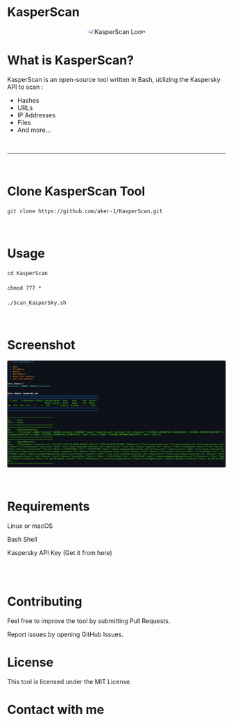 # KasperScan

<p align="center" style="text-align:center">
  <img src="https://avatars.githubusercontent.com/u/202319508?v=4" alt="KasperScan Logo" width="200" height="200" style="border-radius: 50%; border: 1px solid white;">
</p>

# What is KasperScan?

KasperScan is an open-source tool written in Bash, utilizing the Kaspersky API to scan :
- Hashes
- URLs
- IP Addresses
- Files
- And more...

<br><hr><br>


# Clone KasperScan Tool

`git clone https://github.com/aker-1/KasperScan.git`<br><br><br>


# Usage
`cd KasperScan`<br><br>
`chmod 777 *`<br><br>
`./Scan_KasperSky.sh`<br><br>
<br>
# Screenshot

<p align="center">
  <img src="Scan_KasperSky.png" alt="KasperScan Screenshot" style="border-radius:3px">
</p>

<br>

# Requirements

Linux or macOS

Bash Shell

Kaspersky API Key (Get it from here)

<br><br>

# Contributing

Feel free to improve the tool by submitting Pull Requests.

Report issues by opening GitHub Issues.


# License

This tool is licensed under the MIT License.


# Contact with me


